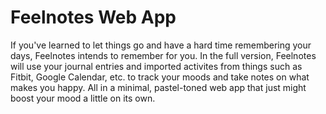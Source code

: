 # Feelnotes Web App

If you've learned to let things go and have a hard time remembering your days, Feelnotes intends to remember for you. In the full version, Feelnotes will use your journal entries and imported activites from things such as Fitbit, Google Calendar, etc. to track your moods and take notes on what makes you happy. All in a minimal, pastel-toned web app that just might boost your mood a little on its own.
